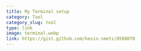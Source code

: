 ```yaml
---
title: My Terminal setup
category: Tool
category_slug: tool
type: link
image: terminal.webp
link: https://gist.github.com/kevin-smets/8568070
---
```

